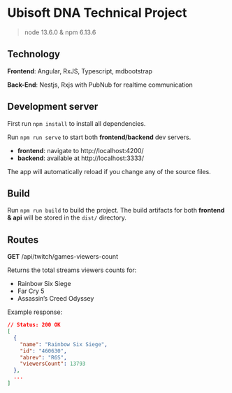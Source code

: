 # Ubisoft DNA Technical Project

> node 13.6.0 & npm 6.13.6

## Technology

**Frontend**: Angular, RxJS, Typescript, mdbootstrap

**Back-End**: Nestjs, Rxjs with PubNub for realtime communication

## Development server

First run `npm install` to install all dependencies.

Run `npm run serve` to start both **frontend/backend** dev servers.

- **frontend**: navigate to http://localhost:4200/
- **backend**: available at http://localhost:3333/

The app will automatically reload if you change any of the source files.

## Build

Run `npm run build` to build the project. The build artifacts for both **frontend & api** will be stored in the `dist/` directory.

## Routes

**GET** /api/twitch/games-viewers-count

Returns the total streams viewers counts for:

- Rainbow Six Siege
- Far Cry 5
- Assassin’s Creed Odyssey

Example response:

```json
// Status: 200 OK
[
  {
    "name": "Rainbow Six Siege",
    "id": "460630",
    "abrev": "R6S",
    "viewersCount": 13793
  },
  ...
]
```
